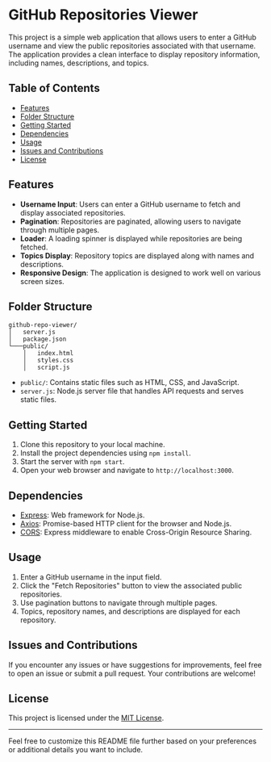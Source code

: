 
# GitHub Repositories Viewer

This project is a simple web application that allows users to enter a GitHub username and view the public repositories associated with that username. The application provides a clean interface to display repository information, including names, descriptions, and topics.

## Table of Contents

- [Features](#features)
- [Folder Structure](#folder-structure)
- [Getting Started](#getting-started)
- [Dependencies](#dependencies)
- [Usage](#usage)
- [Issues and Contributions](#issues-and-contributions)
- [License](#license)

## Features

- **Username Input**: Users can enter a GitHub username to fetch and display associated repositories.
- **Pagination**: Repositories are paginated, allowing users to navigate through multiple pages.
- **Loader**: A loading spinner is displayed while repositories are being fetched.
- **Topics Display**: Repository topics are displayed along with names and descriptions.
- **Responsive Design**: The application is designed to work well on various screen sizes.

## Folder Structure

```plaintext
github-repo-viewer/
│   server.js
│   package.json
└───public/
    │   index.html
    │   styles.css
    │   script.js
```

- `public/`: Contains static files such as HTML, CSS, and JavaScript.
- `server.js`: Node.js server file that handles API requests and serves static files.

## Getting Started

1. Clone this repository to your local machine.
2. Install the project dependencies using `npm install`.
3. Start the server with `npm start`.
4. Open your web browser and navigate to `http://localhost:3000`.

## Dependencies

- [Express](https://expressjs.com/): Web framework for Node.js.
- [Axios](https://axios-http.com/): Promise-based HTTP client for the browser and Node.js.
- [CORS](https://www.npmjs.com/package/cors): Express middleware to enable Cross-Origin Resource Sharing.

## Usage

1. Enter a GitHub username in the input field.
2. Click the "Fetch Repositories" button to view the associated public repositories.
3. Use pagination buttons to navigate through multiple pages.
4. Topics, repository names, and descriptions are displayed for each repository.

## Issues and Contributions

If you encounter any issues or have suggestions for improvements, feel free to open an issue or submit a pull request. Your contributions are welcome!

## License

This project is licensed under the [MIT License](LICENSE).

---

Feel free to customize this README file further based on your preferences or additional details you want to include.